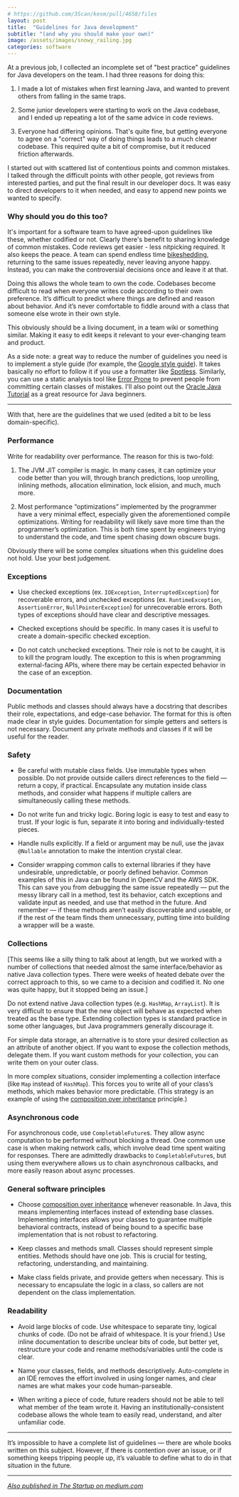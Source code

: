 ```yaml
---
# https://github.com/3Scan/kesm/pull/4658/files
layout: post  
title:  "Guidelines for Java development"
subtitle: "(and why you should make your own)"
image: /assets/images/snowy_railing.jpg
categories: software
---
```


At a previous job, I collected an incomplete set of "best practice" guidelines for Java developers on the team. I had three reasons for doing this:

1. I made a lot of mistakes when first learning Java, and wanted to prevent others from falling in the same traps.

2. Some junior developers were starting to work on the Java codebase, and I ended up repeating a lot of the same advice in code reviews.

3. Everyone had differing opinions. That's quite fine, but getting everyone to agree on a "correct" way of doing things leads to a much cleaner codebase. This required quite a bit of compromise, but it reduced friction afterwards.

I started out with scattered list of contentious points and common mistakes. I talked through the difficult points with other people, got reviews from interested parties, and put the final result in our developer docs. It was easy to direct developers to it when needed, and easy to append new points we wanted to specify.

### Why should you do this too?

It's important for a software team to have agreed-upon guidelines like these, whether codified or not. Clearly there's benefit to sharing knowledge of common mistakes. Code reviews get easier - less nitpicking required. It also keeps the peace. A team can spend endless time [bikeshedding](https://en.wikipedia.org/wiki/Law_of_triviality), returning to the same issues repeatedly, never leaving anyone happy. Instead, you can make the controversial decisions once and leave it at that.

Doing this allows the whole team to own the code. Codebases become difficult to read when everyone writes code according to their own preference. It’s difficult to predict where things are defined and reason about behavior. And it’s never comfortable to fiddle around with a class that someone else wrote in their own style.

This obviously should be a living document, in a team wiki or something similar. Making it easy to edit keeps it relevant to your ever-changing team and product.

As a side note: a great way to reduce the number of guidelines you need is to implement a style guide (for example, the [Google style guide](https://google.github.io/styleguide/javaguide.html)). It takes basically no effort to follow it if you use a formatter like [Spotless](https://github.com/diffplug/spotless). Similarly, you can use a static analysis tool like [Error Prone](https://github.com/google/error-prone) to prevent people from committing certain classes of mistakes. I'll also point out the [Oracle Java Tutorial](https://docs.oracle.com/javase/tutorial/) as a great resource for Java beginners.

***

With that, here are the guidelines that we used (edited a bit to be less domain-specific).

### Performance

Write for readability over performance. The reason for this is two-fold:

1. The JVM JIT compiler is magic. In many cases, it can optimize your code better than you will, through branch predictions, loop unrolling, inlining methods, allocation elimination, lock elision, and much, much more.

2. Most performance “optimizations” implemented by the programmer have a very minimal effect, especially given the aforementioned compile optimizations. Writing for readability will likely save more time than the programmer’s optimization. This is both time spent by engineers trying to understand the code, and time spent chasing down obscure bugs.

Obviously there will be some complex situations when this guideline does not hold. Use your best judgement.

### Exceptions

*  Use checked exceptions (ex. `IOException`, `InterruptedException`) for recoverable errors, and unchecked exceptions (ex. `RuntimeException`, `AssertionError`, `NullPointerException`) for unrecoverable errors. Both types of exceptions should have clear and descriptive messages.

* Checked exceptions should be specific. In many cases it is useful to create a domain-specific checked exception.

* Do not catch unchecked exceptions. Their role is not to be caught, it is to kill the program loudly. The exception to this is when programming external-facing APIs, where there may be certain expected behavior in the case of an exception.

### Documentation

Public methods and classes should always have a docstring that describes their role, expectations, and edge-case behavior. The format for this is often made clear in style guides. Documentation for simple getters and setters is not necessary. Document any private methods and classes if it will be useful for the reader.

### Safety

* Be careful with mutable class fields. Use immutable types when possible. Do not provide outside callers direct references to the field — return a copy, if practical. Encapsulate any mutation inside class methods, and consider what happens if multiple callers are simultaneously calling these methods.

* Do not write fun and tricky logic. Boring logic is easy to test and easy to trust. If your logic is fun, separate it into boring and individually-tested pieces.

* Handle nulls explicitly. If a field or argument may be null, use the javax `@Nullable` annotation to make the intention crystal clear.

* Consider wrapping common calls to external libraries if they have undesirable, unpredictable, or poorly defined behavior. Common examples of this in Java can be found in OpenCV and the AWS SDK. This can save you from debugging the same issue repeatedly — put the messy library call in a method, test its behavior, catch exceptions and validate input as needed, and use that method in the future. And remember — if these methods aren’t easily discoverable and useable, or if the rest of the team finds them unnecessary, putting time into building a wrapper will be a waste.

### Collections

[This seems like a silly thing to talk about at length, but we worked with a number of collections that needed almost the same interface/behavior as native Java collection types. There were weeks of heated debate over the correct approach to this, so we came to a decision and codified it. No one was quite happy, but it stopped being an issue.]

Do not extend native Java collection types (e.g. `HashMap`, `ArrayList`). It is very difficult to ensure that the new object will behave as expected when treated as the base type. Extending collection types is standard practice in some other languages, but Java programmers generally discourage it.

For simple data storage, an alternative is to store your desired collection as an attribute of another object. If you want to expose the collection methods, delegate them. If you want custom methods for your collection, you can write them on your outer class.

In more complex situations, consider implementing a collection interface (like `Map` instead of `HashMap`). This forces you to write all of your class’s methods, which makes behavior more predictable. (This strategy is an example of using the [composition over inheritance](https://en.wikipedia.org/wiki/Composition_over_inheritance) principle.)

### Asynchronous code

For asynchronous code, use `CompletableFuture`s. They allow async computation to be performed without blocking a thread. One common use case is when making network calls, which involve dead time spent waiting for responses. There are admittedly drawbacks to `CompletableFuture`s, but using them everywhere allows us to chain asynchronous callbacks, and more easily reason about async processes.

### General software principles

* Choose [composition over inheritance](https://en.wikipedia.org/wiki/Composition_over_inheritance) whenever reasonable. In Java, this means implementing interfaces instead of extending base classes. Implementing interfaces allows your classes to guarantee multiple behavioral contracts, instead of being bound to a specific base implementation that is not robust to refactoring.

* Keep classes and methods small. Classes should represent simple entities. Methods should have one job. This is crucial for testing, refactoring, understanding, and maintaining.

* Make class fields private, and provide getters when necessary. This is necessary to encapsulate the logic in a class, so callers are not dependent on the class implementation.

### Readability

* Avoid large blocks of code. Use whitespace to separate tiny, logical chunks of code. (Do not be afraid of whitespace. It is your friend.) Use inline documentation to describe unclear bits of code, but better yet, restructure your code and rename methods/variables until the code is clear.

* Name your classes, fields, and methods descriptively. Auto-complete in an IDE removes the effort involved in using longer names, and clear names are what makes your code human-parseable.

* When writing a piece of code, future readers should not be able to tell what member of the team wrote it. Having an institutionally-consistent codebase allows the whole team to easily read, understand, and alter unfamiliar code.


***

It’s impossible to have a complete list of guidelines — there are whole books written on this subject. However, if there is contention over an issue, or if something keeps tripping people up, it’s valuable to define what to do in that situation in the future.

---

*[Also published in The Startup on medium.com](https://medium.com/swlh/guidelines-for-java-development-6cfa9c28fe7e)*
